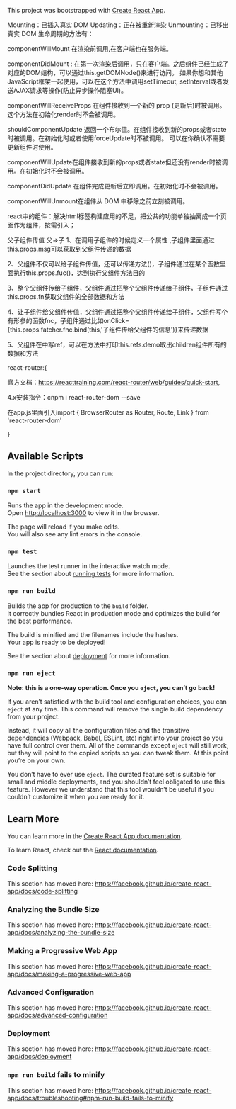 This project was bootstrapped with [Create React App](https://github.com/facebook/create-react-app).



Mounting：已插入真实 DOM Updating：正在被重新渲染 Unmounting：已移出真实 DOM 生命周期的方法有：

componentWillMount 在渲染前调用,在客户端也在服务端。

componentDidMount : 在第一次渲染后调用，只在客户端。之后组件已经生成了对应的DOM结构，可以通过this.getDOMNode()来进行访问。 如果你想和其他JavaScript框架一起使用，可以在这个方法中调用setTimeout, setInterval或者发送AJAX请求等操作(防止异步操作阻塞UI)。

componentWillReceiveProps 在组件接收到一个新的 prop (更新后)时被调用。这个方法在初始化render时不会被调用。

shouldComponentUpdate 返回一个布尔值。在组件接收到新的props或者state时被调用。在初始化时或者使用forceUpdate时不被调用。 可以在你确认不需要更新组件时使用。

componentWillUpdate在组件接收到新的props或者state但还没有render时被调用。在初始化时不会被调用。

componentDidUpdate 在组件完成更新后立即调用。在初始化时不会被调用。

componentWillUnmount在组件从 DOM 中移除之前立刻被调用。

react中的组件：解决html标签构建应用的不足，把公共的功能单独抽离成一个页面作为组件，按需引入；

父子组件传值 父=>子 1、在调用子组件的时候定义一个属性 ,子组件里面通过this.props.msg可以获取到父组件传递的数据

2、父组件不仅可以给子组件传值，还可以传递方法()，子组件通过在某个函数里面执行this.props.fuc()，达到执行父组件方法目的

3、整个父组件传给子组件，父组件通过把整个父组件传递给子组件，子组件通过this.props.fn获取父组件的全部数据和方法

4、让子组件给父组件传值，父组件通过把整个父组件传递给子组件，父组件写个有形参的函数fnc，子组件通过比如onClick={this.props.fatcher.fnc.bind(this,'子组件传给父组件的信息')}来传递数据

5、父组件在中写ref，可以在方法中打印this.refs.demo取出children组件所有的数据和方法




react-router:{

官方文档：https://reacttraining.com/react-router/web/guides/quick-start,


4.x安装指令：cnpm i react-router-dom --save

在app.js里面引入import { BrowserRouter as Router, Route, Link } from 'react-router-dom'


}




## Available Scripts

In the project directory, you can run:

### `npm start`

Runs the app in the development mode.<br>
Open [http://localhost:3000](http://localhost:3000) to view it in the browser.

The page will reload if you make edits.<br>
You will also see any lint errors in the console.

### `npm test`

Launches the test runner in the interactive watch mode.<br>
See the section about [running tests](https://facebook.github.io/create-react-app/docs/running-tests) for more information.

### `npm run build`

Builds the app for production to the `build` folder.<br>
It correctly bundles React in production mode and optimizes the build for the best performance.

The build is minified and the filenames include the hashes.<br>
Your app is ready to be deployed!

See the section about [deployment](https://facebook.github.io/create-react-app/docs/deployment) for more information.

### `npm run eject`

**Note: this is a one-way operation. Once you `eject`, you can’t go back!**

If you aren’t satisfied with the build tool and configuration choices, you can `eject` at any time. This command will remove the single build dependency from your project.

Instead, it will copy all the configuration files and the transitive dependencies (Webpack, Babel, ESLint, etc) right into your project so you have full control over them. All of the commands except `eject` will still work, but they will point to the copied scripts so you can tweak them. At this point you’re on your own.

You don’t have to ever use `eject`. The curated feature set is suitable for small and middle deployments, and you shouldn’t feel obligated to use this feature. However we understand that this tool wouldn’t be useful if you couldn’t customize it when you are ready for it.

## Learn More

You can learn more in the [Create React App documentation](https://facebook.github.io/create-react-app/docs/getting-started).

To learn React, check out the [React documentation](https://reactjs.org/).

### Code Splitting

This section has moved here: https://facebook.github.io/create-react-app/docs/code-splitting

### Analyzing the Bundle Size

This section has moved here: https://facebook.github.io/create-react-app/docs/analyzing-the-bundle-size

### Making a Progressive Web App

This section has moved here: https://facebook.github.io/create-react-app/docs/making-a-progressive-web-app

### Advanced Configuration

This section has moved here: https://facebook.github.io/create-react-app/docs/advanced-configuration

### Deployment

This section has moved here: https://facebook.github.io/create-react-app/docs/deployment

### `npm run build` fails to minify

This section has moved here: https://facebook.github.io/create-react-app/docs/troubleshooting#npm-run-build-fails-to-minify

